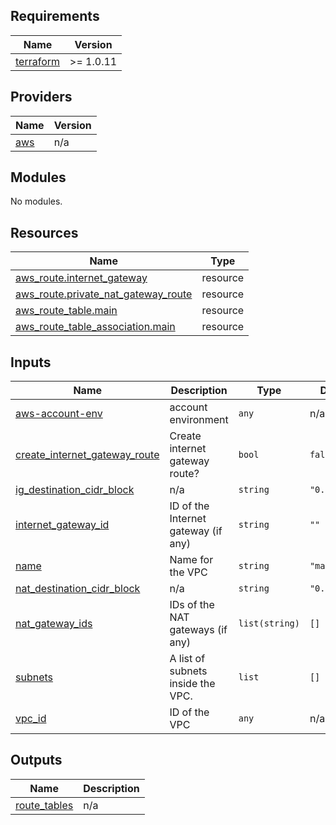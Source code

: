 ## Requirements

| Name | Version |
|------|---------|
| <a name="requirement_terraform"></a> [terraform](#requirement\_terraform) | >= 1.0.11 |

## Providers

| Name | Version |
|------|---------|
| <a name="provider_aws"></a> [aws](#provider\_aws) | n/a |

## Modules

No modules.

## Resources

| Name | Type |
|------|------|
| [aws_route.internet_gateway](https://registry.terraform.io/providers/hashicorp/aws/latest/docs/resources/route) | resource |
| [aws_route.private_nat_gateway_route](https://registry.terraform.io/providers/hashicorp/aws/latest/docs/resources/route) | resource |
| [aws_route_table.main](https://registry.terraform.io/providers/hashicorp/aws/latest/docs/resources/route_table) | resource |
| [aws_route_table_association.main](https://registry.terraform.io/providers/hashicorp/aws/latest/docs/resources/route_table_association) | resource |

## Inputs

| Name | Description | Type | Default | Required |
|------|-------------|------|---------|:--------:|
| <a name="input_aws-account-env"></a> [aws-account-env](#input\_aws-account-env) | account environment | `any` | n/a | yes |
| <a name="input_create_internet_gateway_route"></a> [create\_internet\_gateway\_route](#input\_create\_internet\_gateway\_route) | Create internet gateway route? | `bool` | `false` | no |
| <a name="input_ig_destination_cidr_block"></a> [ig\_destination\_cidr\_block](#input\_ig\_destination\_cidr\_block) | n/a | `string` | `"0.0.0.0/0"` | no |
| <a name="input_internet_gateway_id"></a> [internet\_gateway\_id](#input\_internet\_gateway\_id) | ID of the Internet gateway (if any) | `string` | `""` | no |
| <a name="input_name"></a> [name](#input\_name) | Name for the VPC | `string` | `"main"` | no |
| <a name="input_nat_destination_cidr_block"></a> [nat\_destination\_cidr\_block](#input\_nat\_destination\_cidr\_block) | n/a | `string` | `"0.0.0.0/0"` | no |
| <a name="input_nat_gateway_ids"></a> [nat\_gateway\_ids](#input\_nat\_gateway\_ids) | IDs of the NAT gateways (if any) | `list(string)` | `[]` | no |
| <a name="input_subnets"></a> [subnets](#input\_subnets) | A list of subnets inside the VPC. | `list` | `[]` | no |
| <a name="input_vpc_id"></a> [vpc\_id](#input\_vpc\_id) | ID of the VPC | `any` | n/a | yes |

## Outputs

| Name | Description |
|------|-------------|
| <a name="output_route_tables"></a> [route\_tables](#output\_route\_tables) | n/a |
